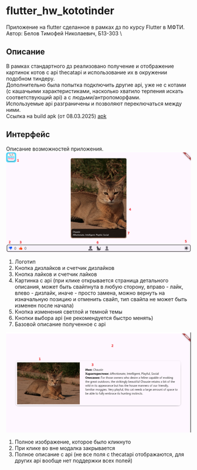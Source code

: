 # flutter_hw_kototinder
Приложение на flutter сделанное в рамках дз по курсу Flutter в МФТИ. \
Автор: Белов Тимофей Николаевич, Б13-303 \
## Описание
В рамках стандартного дз реализовано получение и отображение картинок котов с api thecatapi и использование их в окружении подобном тиндеру. \
Дополнительно была попытка подключить другие api, уже не с котами (с кашачьими характеристиками, насколько хватило терпения искать соответствующий api) а с людьми/антропоморфами. \
Используемые api разграничены и позволяют переключаться между ними. \
Ссылка на build apk (от 08.03.2025) [apk](https://drive.google.com/file/d/1CiQPob3EaEZAezi0zdeDhoT1w6aX8Fbd/view?usp=drive_link)
## Интерфейс
Описание возможностей приложения. \
![Главная страница](/App_navigation_1.png)
1. Логотип
2. Кнопка дизлайков и счетчик дизлайков
3. Кнопка лайков и счетчик лайков
4. Картинка с api (при клике открывается страница детального описания, может быть свайпнута в любую сторону, вправо - лайк, влево - дизлайк, иначе - просто замена, можно вернуть на изначальную позицию и отменить свайп, тип свайпа не может быть изменен после начала)
5. Кнопка изменения светлой и темной темы
6. Кнопки выбора api (не рекомендуется быстро менять)
7. Базовой описание полученное с api

![Страница описания](/App_navigation_2.png)
1. Полное изображение, которое было кликнуто
2. При клике во вне модалка закрывается
3. Полное описание с api (не все поля с thecatapi отображаются, для других api вообще нет поддержки всех полей)
